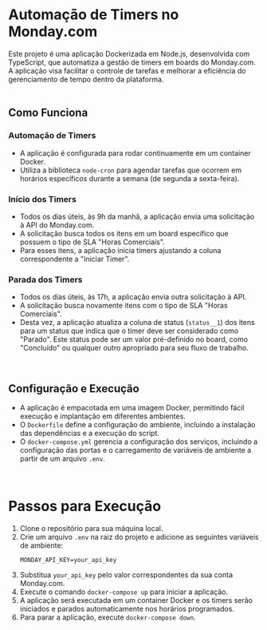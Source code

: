 # Automação de Timers no Monday.com

Este projeto é uma aplicação Dockerizada em Node.js, desenvolvida com TypeScript, que automatiza a gestão de timers em boards do Monday.com. A aplicação visa facilitar o controle de tarefas e melhorar a eficiência do gerenciamento de tempo dentro da plataforma.
<br/><br/>

## Como Funciona

### Automação de Timers

- A aplicação é configurada para rodar continuamente em um container Docker.
- Utiliza a biblioteca `node-cron` para agendar tarefas que ocorrem em horários específicos durante a semana (de segunda a sexta-feira).

### Início dos Timers

- Todos os dias úteis, às 9h da manhã, a aplicação envia uma solicitação à API do Monday.com.
- A solicitação busca todos os itens em um board específico que possuem o tipo de SLA "Horas Comerciais".
- Para esses itens, a aplicação inicia timers ajustando a coluna correspondente a "Iniciar Timer".

### Parada dos Timers

- Todos os dias úteis, às 17h, a aplicação envia outra solicitação à API.
- A solicitação busca novamente itens com o tipo de SLA "Horas Comerciais".
- Desta vez, a aplicação atualiza a coluna de status (`status__1`) dos itens para um status que indica que o timer deve ser considerado como "Parado". Este status pode ser um valor pré-definido no board, como "Concluído" ou qualquer outro apropriado para seu fluxo de trabalho.
<br/>

## Configuração e Execução

- A aplicação é empacotada em uma imagem Docker, permitindo fácil execução e implantação em diferentes ambientes.
- O `Dockerfile` define a configuração do ambiente, incluindo a instalação das dependências e a execução do script.
- O `docker-compose.yml` gerencia a configuração dos serviços, incluindo a configuração das portas e o carregamento de variáveis de ambiente a partir de um arquivo `.env`.
<br/>

# Passos para Execução

1. Clone o repositório para sua máquina local.
2. Crie um arquivo `.env` na raiz do projeto e adicione as seguintes variáveis de ambiente:
   ```
   MONDAY_API_KEY=your_api_key
   ```
3. Substitua `your_api_key` pelo valor correspondentes da sua conta Monday.com.
4. Execute o comando `docker-compose up` para iniciar a aplicação.
5. A aplicação será executada em um container Docker e os timers serão iniciados e parados automaticamente nos horários programados.
6. Para parar a aplicação, execute `docker-compose down`.
<br/>
